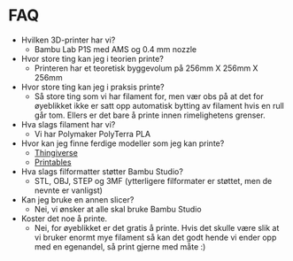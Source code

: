 # FAQ

* Hvilken 3D-printer har vi?
    * Bambu Lab P1S med AMS og 0.4 mm nozzle
* Hvor store ting kan jeg i teorien printe?
    * Printeren har et teoretisk byggevolum på 256mm X 256mm X 256mm
* Hvor store ting kan jeg i praksis printe?
    * Så store ting som vi har filament for, men vær obs på at det for øyeblikket ikke er satt opp automatisk bytting av filament hvis en rull går tom. Ellers er det bare å printe innen rimelighetens grenser.
* Hva slags filament har vi?
    * Vi har Polymaker PolyTerra PLA
* Hvor kan jeg finne ferdige modeller som jeg kan printe?
    * [Thingiverse](https://www.thingiverse.com)
    * [Printables](https://www.printables.com)
* Hva slags filformatter støtter Bambu Studio?
    * STL, OBJ, STEP og 3MF (ytterligere filformater er støttet, men de nevnte er vanligst)
* Kan jeg bruke en annen slicer?
    * Nei, vi ønsker at alle skal bruke Bambu Studio 
* Koster det noe å printe.
    * Nei, for øyeblikket er det gratis å printe. Hvis det skulle være slik at vi bruker enormt mye filament så kan det godt hende vi ender opp med en egenandel, så print gjerne med måte :)